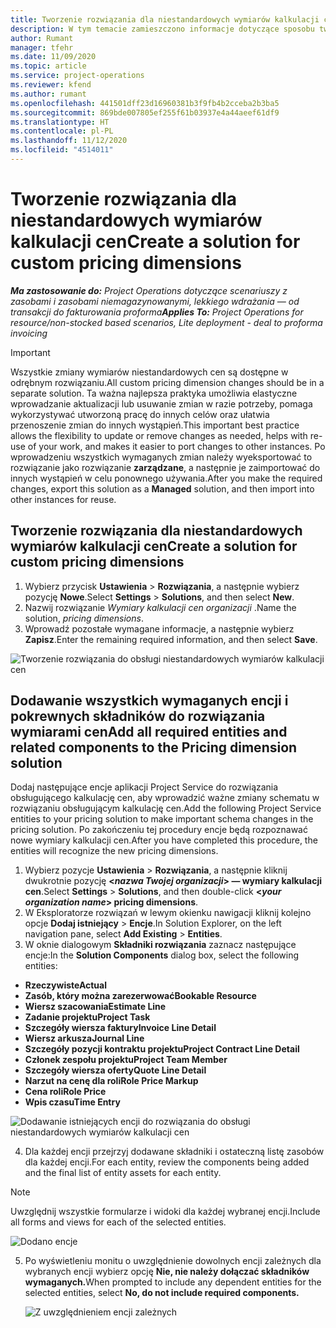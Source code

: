 ```yaml
---
title: Tworzenie rozwiązania dla niestandardowych wymiarów kalkulacji cen
description: W tym temacie zamieszczono informacje dotyczące sposobu tworzenia rozwiązań obsługujących niestandardowe wymiary kalkulacji cen.
author: Rumant
manager: tfehr
ms.date: 11/09/2020
ms.topic: article
ms.service: project-operations
ms.reviewer: kfend
ms.author: rumant
ms.openlocfilehash: 441501dff23d16960381b3f9fb4b2cceba2b3ba5
ms.sourcegitcommit: 869bde007805ef255f61b03937e4a44aeef61df9
ms.translationtype: HT
ms.contentlocale: pl-PL
ms.lasthandoff: 11/12/2020
ms.locfileid: "4514011"
---
```

# <a name="create-a-solution-for-custom-pricing-dimensions"></a><span data-ttu-id="6f047-103">Tworzenie rozwiązania dla niestandardowych wymiarów kalkulacji cen</span><span class="sxs-lookup"><span data-stu-id="6f047-103">Create a solution for custom pricing dimensions</span></span>

 <span data-ttu-id="6f047-104">_**Ma zastosowanie do:** Project Operations dotyczące scenariuszy z zasobami i zasobami niemagazynowanymi, lekkiego wdrażania — od transakcji do fakturowania proforma_</span><span class="sxs-lookup"><span data-stu-id="6f047-104">_**Applies To:** Project Operations for resource/non-stocked based scenarios, Lite deployment - deal to proforma invoicing_</span></span> 

>[!IMPORTANT]
><span data-ttu-id="6f047-105">Wszystkie zmiany wymiarów niestandardowych cen są dostępne w odrębnym rozwiązaniu.</span><span class="sxs-lookup"><span data-stu-id="6f047-105">All custom pricing dimension changes should be in a separate solution.</span></span> <span data-ttu-id="6f047-106">Ta ważna najlepsza praktyka umożliwia elastyczne wprowadzanie aktualizacji lub usuwanie zmian w razie potrzeby, pomaga wykorzystywać utworzoną pracę do innych celów oraz ułatwia przenoszenie zmian do innych wystąpień.</span><span class="sxs-lookup"><span data-stu-id="6f047-106">This important best practice allows the flexibility to update or remove changes as needed, helps with re-use of your work, and makes it easier to port changes to other instances.</span></span> <span data-ttu-id="6f047-107">Po wprowadzeniu wszystkich wymaganych zmian należy wyeksportować to rozwiązanie jako rozwiązanie **zarządzane**, a następnie je zaimportować do innych wystąpień w celu ponownego używania.</span><span class="sxs-lookup"><span data-stu-id="6f047-107">After you make the required changes, export this solution as a **Managed** solution, and then import into other instances for reuse.</span></span>

## <a name="create-a-solution-for-custom-pricing-dimensions"></a><span data-ttu-id="6f047-108">Tworzenie rozwiązania dla niestandardowych wymiarów kalkulacji cen</span><span class="sxs-lookup"><span data-stu-id="6f047-108">Create a solution for custom pricing dimensions</span></span>

1.  <span data-ttu-id="6f047-109">Wybierz przycisk **Ustawienia** > **Rozwiązania**, a następnie wybierz pozycję **Nowe**.</span><span class="sxs-lookup"><span data-stu-id="6f047-109">Select **Settings** > **Solutions**, and then select **New**.</span></span>
2.  <span data-ttu-id="6f047-110">Nazwij rozwiązanie *Wymiary kalkulacji cen organizacji <your organization name>*.</span><span class="sxs-lookup"><span data-stu-id="6f047-110">Name the solution, *<your organization name> pricing dimensions*.</span></span>
3. <span data-ttu-id="6f047-111">Wprowadź pozostałe wymagane informacje, a następnie wybierz **Zapisz**.</span><span class="sxs-lookup"><span data-stu-id="6f047-111">Enter the remaining required information, and then select **Save**.</span></span>

  ![Tworzenie rozwiązania do obsługi niestandardowych wymiarów kalkulacji cen](./media/Creation-of-custom-pricing-dimension-solution.png)
 
## <a name="add-all-required-entities-and-related-components-to-the-pricing-dimension-solution"></a><span data-ttu-id="6f047-113">Dodawanie wszystkich wymaganych encji i pokrewnych składników do rozwiązania wymiarami cen</span><span class="sxs-lookup"><span data-stu-id="6f047-113">Add all required entities and related components to the Pricing dimension solution</span></span>

<span data-ttu-id="6f047-114">Dodaj następujące encje aplikacji Project Service do rozwiązania obsługującego kalkulację cen, aby wprowadzić ważne zmiany schematu w rozwiązaniu obsługującym kalkulację cen.</span><span class="sxs-lookup"><span data-stu-id="6f047-114">Add the following Project Service entities to your pricing solution to make important schema changes in the pricing solution.</span></span> <span data-ttu-id="6f047-115">Po zakończeniu tej procedury encje będą rozpoznawać nowe wymiary kalkulacji cen.</span><span class="sxs-lookup"><span data-stu-id="6f047-115">After you have completed this procedure, the entities will recognize the new pricing dimensions.</span></span>

1.  <span data-ttu-id="6f047-116">Wybierz pozycje **Ustawienia** > **Rozwiązania**, a następnie kliknij dwukrotnie pozycję **<*nazwa Twojej organizacji*> — wymiary kalkulacji cen**.</span><span class="sxs-lookup"><span data-stu-id="6f047-116">Select **Settings** > **Solutions**, and then double-click **<*your organization name*> pricing dimensions**.</span></span>
2.  <span data-ttu-id="6f047-117">W Eksploratorze rozwiązań w lewym okienku nawigacji kliknij kolejno opcje **Dodaj istniejący** > **Encje**.</span><span class="sxs-lookup"><span data-stu-id="6f047-117">In Solution Explorer, on the left navigation pane, select **Add Existing** > **Entities**.</span></span>
3.  <span data-ttu-id="6f047-118">W oknie dialogowym **Składniki rozwiązania** zaznacz następujące encje:</span><span class="sxs-lookup"><span data-stu-id="6f047-118">In the **Solution Components** dialog box, select the following entities:</span></span>
 
   - <span data-ttu-id="6f047-119">**Rzeczywiste**</span><span class="sxs-lookup"><span data-stu-id="6f047-119">**Actual**</span></span>
   - <span data-ttu-id="6f047-120">**Zasób, który można zarezerwować**</span><span class="sxs-lookup"><span data-stu-id="6f047-120">**Bookable Resource**</span></span>
   - <span data-ttu-id="6f047-121">**Wiersz szacowania**</span><span class="sxs-lookup"><span data-stu-id="6f047-121">**Estimate Line**</span></span>
   - <span data-ttu-id="6f047-122">**Zadanie projektu**</span><span class="sxs-lookup"><span data-stu-id="6f047-122">**Project Task**</span></span>
   - <span data-ttu-id="6f047-123">**Szczegóły wiersza faktury**</span><span class="sxs-lookup"><span data-stu-id="6f047-123">**Invoice Line Detail**</span></span>
   - <span data-ttu-id="6f047-124">**Wiersz arkusza**</span><span class="sxs-lookup"><span data-stu-id="6f047-124">**Journal Line**</span></span>
   - <span data-ttu-id="6f047-125">**Szczegóły pozycji kontraktu projektu**</span><span class="sxs-lookup"><span data-stu-id="6f047-125">**Project Contract Line Detail**</span></span>
   - <span data-ttu-id="6f047-126">**Członek zespołu projektu**</span><span class="sxs-lookup"><span data-stu-id="6f047-126">**Project Team Member**</span></span>
   - <span data-ttu-id="6f047-127">**Szczegóły wiersza oferty**</span><span class="sxs-lookup"><span data-stu-id="6f047-127">**Quote Line Detail**</span></span>
   - <span data-ttu-id="6f047-128">**Narzut na cenę dla roli**</span><span class="sxs-lookup"><span data-stu-id="6f047-128">**Role Price Markup**</span></span>
   - <span data-ttu-id="6f047-129">**Cena roli**</span><span class="sxs-lookup"><span data-stu-id="6f047-129">**Role Price**</span></span>
   - <span data-ttu-id="6f047-130">**Wpis czasu**</span><span class="sxs-lookup"><span data-stu-id="6f047-130">**Time Entry**</span></span>
 
   ![Dodawanie istniejących encji do rozwiązania do obsługi niestandardowych wymiarów kalkulacji cen](./media/Existing-entities-to-PD-solution.png)
 
 4. <span data-ttu-id="6f047-132">Dla każdej encji przejrzyj dodawane składniki i ostateczną listę zasobów dla każdej encji.</span><span class="sxs-lookup"><span data-stu-id="6f047-132">For each entity, review the components being added and the final list of entity assets for each entity.</span></span> 

   >[!NOTE]
   > <span data-ttu-id="6f047-133">Uwzględnij wszystkie formularze i widoki dla każdej wybranej encji.</span><span class="sxs-lookup"><span data-stu-id="6f047-133">Include all forms and views for each of the selected entities.</span></span>

  ![Dodano encje](./media/solution-component-selection.png)


5.  <span data-ttu-id="6f047-135">Po wyświetleniu monitu o uwzględnienie dowolnych encji zależnych dla wybranych encji wybierz opcję **Nie, nie należy dołączać składników wymaganych.**</span><span class="sxs-lookup"><span data-stu-id="6f047-135">When prompted to include any dependent entities for the selected entities, select **No, do not include required components.**</span></span>

    ![Z uwzględnieniem encji zależnych](./media/Do-not-include-required.png)
